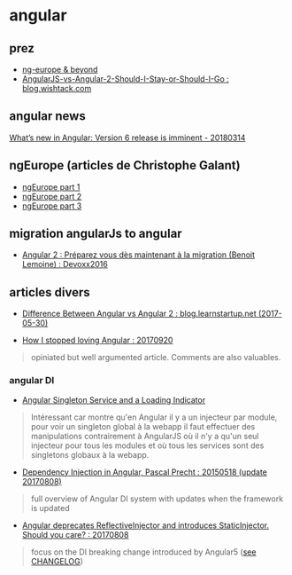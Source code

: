# angular

## prez

- [ng-europe & beyond](http://angularjs.blogspot.fr/2014/10/ng-europe-angular-13-and-beyond.html)
- [AngularJS-vs-Angular-2-Should-I-Stay-or-Should-I-Go : blog.wishtack.com](http://www.blog.wishtack.com/single-post/2016/05/18/AngularJS-vs-Angular-2-Should-I-Stay-or-Should-I-Go)

## angular news

[What’s new in Angular: Version 6 release is imminent - 20180314](https://www.infoworld.com/article/3213244/javascript/whats-new-in-angular-5-easier-progressive-web-apps.html)

## ngEurope (articles de Christophe Galant)
- [ngEurope part 1](http://blog.ebiznext.com/2014/11/04/angular-europe-ngeurope-2014-14/)
- [ngEurope part 2](http://blog.ebiznext.com/2014/11/13/angular-europe-ngeurope-2014-24/)
- [ngEurope part 3](http://blog.ebiznext.com/2014/11/17/angular-europe-ngeurope-2014-34/)

## migration angularJs to angular

- [Angular 2 : Préparez vous dès maintenant à la migration (Benoit Lemoine) : Devoxx2016](https://www.youtube.com/watch?v=5U4OasGuo0o&index=111&list=PLTbQvx84FrAS5clN9i8_LFUQxcMY7qXAO)

## articles divers

- [Difference Between Angular vs Angular 2 : blog.learnstartup.net (2017-05-30)](https://blog.learnstartup.net/p/difference-between-angular-vs-angular-2/)

- [How I stopped loving Angular : 20170920](https://codeburst.io/how-i-stopped-loving-angular-c2935f7378c4)

> opiniated but well argumented article. Comments are also valuables.

### angular DI

- [Angular Singleton Service and a Loading Indicator](https://medium.com/@weswhite/angular-singleton-service-and-a-loading-indicator-ca3cc7892722)

> Intéressant car montre qu'en Angular il y a un injecteur par module, pour voir un singleton global à la webapp il faut effectuer des manipulations contrairement à AngularJS où il n'y a qu'un seul injecteur pour tous les modules et où tous les services sont des singletons globaux à la webapp.

- [Dependency Injection in Angular, Pascal Precht : 20150518 (update 20170808)](https://blog.thoughtram.io/angular/2015/05/18/dependency-injection-in-angular-2.html)

> full overview of Angular DI system with updates when the framework is updated

- [Angular deprecates ReflectiveInjector and introduces StaticInjector. Should you care? : 20170808](https://blog.angularindepth.com/angular-introduces-staticinjector-should-you-care-4e059eca030c)

> focus on the DI breaking change introduced by Angular5 ([see CHANGELOG](https://github.com/angular/angular/blob/master/CHANGELOG.md#breaking-changes))
